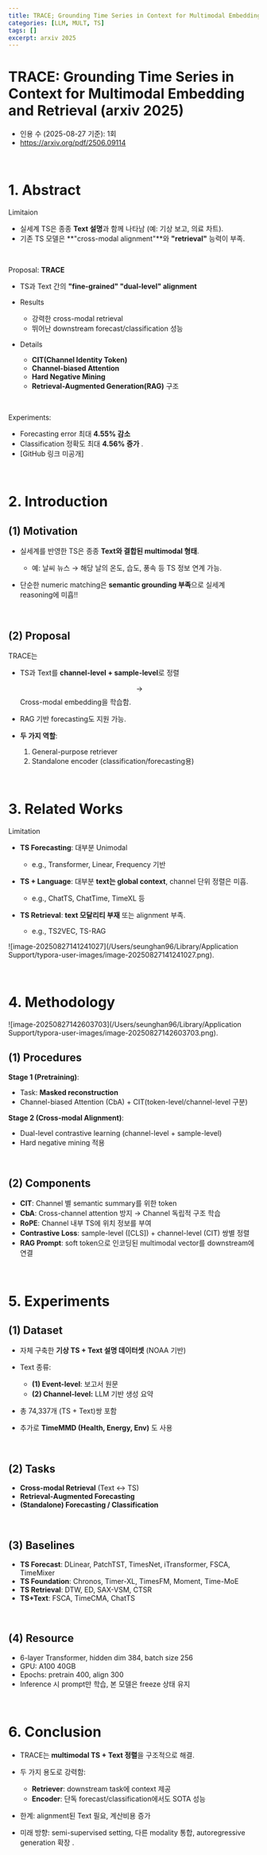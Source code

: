 ```yaml
---
title: TRACE; Grounding Time Series in Context for Multimodal Embedding and Retrieval
categories: [LLM, MULT, TS]
tags: []
excerpt: arxiv 2025
---
```


<script src="https://cdn.mathjax.org/mathjax/latest/MathJax.js?config=TeX-AMS-MML_HTMLorMML" type="text/javascript"></script>

# TRACE: Grounding Time Series in Context for Multimodal Embedding and Retrieval (arxiv 2025)

- 인용 수 (2025-08-27 기준): 1회
- https://arxiv.org/pdf/2506.09114

<br>

# **1. Abstract**

Limitaion

- 실세계 TS은 종종 **Text 설명**과 함께 나타남 (예: 기상 보고, 의료 차트).
- 기존 TS 모델은 **"cross-modal alignment"**와 **"retrieval"** 능력이 부족.

<br>

Proposal: **TRACE**

- TS과 Text 간의 **"fine-grained" "dual-level" alignment**
- Results
  - 강력한 cross-modal retrieval
  - 뛰어난 downstream forecast/classification 성능

- Details
  - **CIT(Channel Identity Token)** 
  - **Channel-biased Attention**
  - **Hard Negative Mining**
  - **Retrieval-Augmented Generation(RAG)** 구조

<br>

Experiments:

- Forecasting error 최대 **4.55% 감소**
- Classification 정확도 최대 **4.56% 증가** .
- [GitHub 링크 미공개]

<br>

# **2. Introduction**

## (1) **Motivation**

- 실세계를 반영한 TS은 종종 **Text와 결합된 multimodal 형태**.
  - 예: 날씨 뉴스 → 해당 날의 온도, 습도, 풍속 등 TS 정보 연계 가능.

- 단순한 numeric matching은 **semantic grounding 부족**으로 실세계 reasoning에 미흡!!

<br>

## (2) **Proposal**

TRACE는 

- TS과 Text를 **channel-level + sample-level**로 정렬

  $$\rightarrow$$ Cross-modal embedding을 학습함.

- RAG 기반 forecasting도 지원 가능.

- **두 가지 역할**:
  1. General-purpose retriever
  2. Standalone encoder (classification/forecasting용) 


<br>

# **3. Related Works**

Limitation

- **TS Forecasting**: 대부분 Unimodal
  - e.g., Transformer, Linear, Frequency 기반

- **TS + Language**: 대부분 **text는 global context**, channel 단위 정렬은 미흡.
  - e.g., ChatTS, ChatTime, TimeXL 등

- **TS Retrieval**:  **text 모달리티 부재** 또는 alignment 부족.
  - e.g., TS2VEC, TS-RAG


![image-20250827141241027](/Users/seunghan96/Library/Application Support/typora-user-images/image-20250827141241027.png).

<br>

# **4. Methodology**

![image-20250827142603703](/Users/seunghan96/Library/Application Support/typora-user-images/image-20250827142603703.png).

## (1) Procedures

**Stage 1 (Pretraining)**:

- Task: **Masked reconstruction**
- Channel-biased Attention (CbA) + CIT(token-level/channel-level 구분)

**Stage 2 (Cross-modal Alignment)**:

- Dual-level contrastive learning (channel-level + sample-level)
- Hard negative mining 적용

<br>

## (2) Components

- **CIT**: Channel 별 semantic summary를 위한 token
- **CbA**: Cross-channel attention 방지 → Channel 독립적 구조 학습
- **RoPE**: Channel 내부 TS에 위치 정보를 부여
- **Contrastive Loss**: sample-level ([CLS]) + channel-level (CIT) 쌍별 정렬
- **RAG Prompt**: soft token으로 인코딩된 multimodal vector를 downstream에 연결

<br>

# **5. Experiments**

## (1) **Dataset**

- 자체 구축한 **기상 TS + Text 설명 데이터셋** (NOAA 기반)

- Text 종류:

  - **(1) Event-level**: 보고서 원문
  - **(2) Channel-level:** LLM 기반 생성 요약
  
- 총 74,337개 (TS + Text)쌍 포함

- 추가로 **TimeMMD (Health, Energy, Env)** 도 사용 

<br>

## (2) **Tasks**

- **Cross-modal Retrieval** (Text ↔ TS)
- **Retrieval-Augmented Forecasting**
- **(Standalone) Forecasting / Classification**

<br>

## (3) **Baselines**

- **TS Forecast**: DLinear, PatchTST, TimesNet, iTransformer, FSCA, TimeMixer
- **TS Foundation**: Chronos, Timer-XL, TimesFM, Moment, Time-MoE
- **TS Retrieval**: DTW, ED, SAX-VSM, CTSR
- **TS+Text**: FSCA, TimeCMA, ChatTS

<br>

## (4) Resource

- 6-layer Transformer, hidden dim 384, batch size 256
- GPU: A100 40GB
- Epochs: pretrain 400, align 300
- Inference 시 prompt만 학습, 본 모델은 freeze 상태 유지

<br>

# **6. Conclusion**

- TRACE는 **multimodal TS + Text 정렬**을 구조적으로 해결.

- 두 가지 용도로 강력함:

  - **Retriever**: downstream task에 context 제공
  - **Encoder**: 단독 forecast/classification에서도 SOTA 성능
  
- 한계: alignment된 Text 필요, 계산비용 증가

- 미래 방향: semi-supervised setting, 다른 modality 통합, autoregressive generation 확장 .
